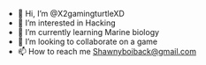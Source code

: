- 👋 Hi, I’m @X2gamingturtleXD
- 👀 I’m interested in Hacking
- 🌱 I’m currently learning Marine biology
- 💞️ I’m looking to collaborate on a game
- 📫 How to reach me Shawnyboiback@gmail.com

<!---
X2gamingturtleXD/X2gamingturtleXD is a ✨ special ✨ repository because its `README.md` (this file) appears on your GitHub profile.
You can click the Preview link to take a look at your changes.
--->
